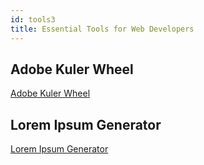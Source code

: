 ```yaml
---
id: tools3
title: Essential Tools for Web Developers
---
```


## Adobe Kuler Wheel

<a href="https://color.adobe.com/create">Adobe Kuler Wheel</a>

## Lorem Ipsum Generator 


<a href="https://www.lipsum.com/feed/html">Lorem Ipsum Generator </a>

